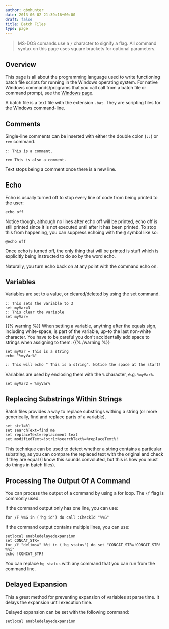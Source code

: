 ```yaml
---
author: gbmhunter
date: 2013-06-02 21:39:16+00:00
draft: false
title: Batch Files
type: page
---
```


> MS-DOS comands use a `/` character to signify a flag. All command syntax on this page uses square brackets for optional parameters.

## Overview

This page is all about the programming language used to write functioning batch file scripts for running in the Windows operating system. For native Windows commands/programs that you call call from a batch file or command prompt, see the [Windows page](/programming/operating-systems/windows).

A batch file is a text file with the extension `.bat`. They are scripting files for the Windows command-line.

## Comments

Single-line comments can be inserted with either the double colon (`::`) or `rem` command.

```
:: This is a comment.

rem This is also a comment.
```

Text stops being a comment once there is a new line.

## Echo

Echo is usually turned off to stop every line of code from being printed to the user:

```    
echo off
```

Notice though, although no lines after echo off will be printed, echo off is still printed since it is not executed until after it has been printed. To stop this from happening, you can suppress echoing with the `@` symbol like so:

```    
@echo off
```

Once echo is turned off, the only thing that will be printed is stuff which is explicitly being instructed to do so by the word echo.

Naturally, you turn echo back on at any point with the command echo on.

## Variables

Variables are set to a value, or cleared/deleted by using the set command.

```    
:: This sets the variable to 3
set myVar=3
:: This clear the variable
set myVar=
```

{{% warning %}}
When setting a variable, anything after the equals sign, including white-space, is part of the variable, up-to the last non-white character. You have to be careful you don't accidentally add space to strings when assigning to them:
{{% /warning %}}

```    
set myVar = This is a string
echo "%myVar%"

:: This will echo " This is a string". Notice the space at the start!
```

Variables are used by enclosing them with the `%` character, e.g. `%myVar%`.

```    
set myVar2 = %myVar%
```

## Replacing Substrings Within Strings

Batch files provides a way to replace substrings withing a string (or more generically, find and replace parts of a variable).

```    
set str1=%1
set searchText=find me
set replaceText=replacement text
set modifiedText=!str1:%searchText%=%replaceText%!
```

This technique can be used to detect whether a string contains a particular substring, as you can compare the replaced text with the original and check if they are equal (I know this sounds convoluted, but this is how you must do things in batch files).

## Processing The Output Of A Command

You can process the output of a command by using a for loop. The `\f` flag is commonly used.

If the command output only has one line, you can use:

```    
for /F %%G in ('hg id') do call :CheckId "%%G"
```

If the command output contains multiple lines, you can use:

```    
setlocal enabledelayedexpansion
set CONCAT_STR=
for /f "delims=" %%i in ('hg status') do set "CONCAT_STR=!CONCAT_STR! %%i"
echo !CONCAT_STR!
```

You can replace `hg status` with any command that you can run from the command line.

## Delayed Expansion

This a great method for preventing expansion of variables at parse time. It delays the expansion until execution time.

Delayed expansion can be set with the following command:

```    
setlocal enabledelayedexpansion
```
